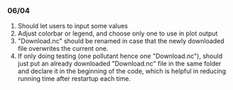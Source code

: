 ### 06/04

1. Should let users to input some values
2. Adjust colorbar or legend, and choose only one to use in plot output
3. "Download.nc" should be renamed in case that the newly downloaded file overwrites the current one. 
4. If only doing testing (one pollutant hence one "Download.nc"), should just put an already downloaded "Download.nc" file in the same folder and declare it in the beginning of the code, which is helpful in reducing running time after restartup each time. 
